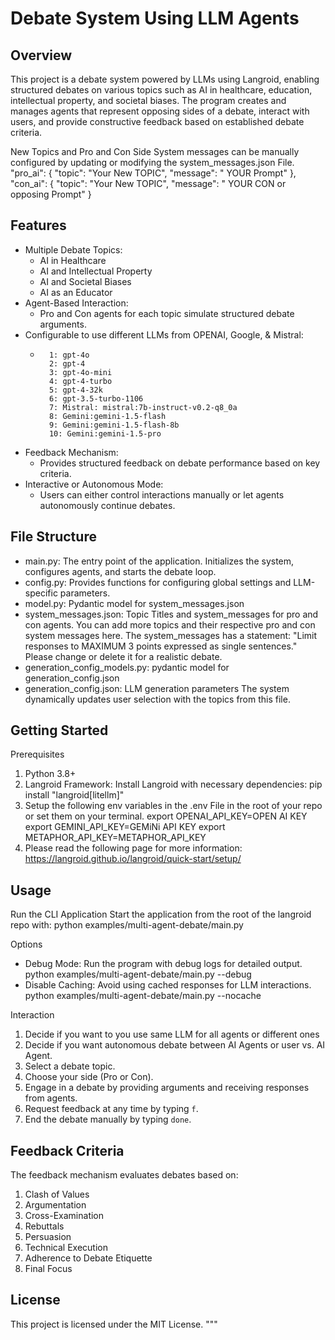 Debate System Using LLM Agents
==============================

Overview
--------
This project is a debate system powered by LLMs using Langroid, enabling structured debates on various topics 
such as AI in healthcare, education, intellectual property, and societal biases. 
The program creates and manages agents that represent opposing sides of a debate, 
interact with users, and provide constructive feedback based on established debate criteria.

New Topics and Pro and Con Side System messages can be manually configured by updating or modifying the 
system_messages.json File. 
"pro_ai": {
        "topic": "Your New TOPIC",
        "message": " YOUR Prompt"
    },
"con_ai": {
        "topic": "Your New TOPIC",
        "message": " YOUR CON or opposing Prompt"
        }

Features
--------
- Multiple Debate Topics:
  - AI in Healthcare
  - AI and Intellectual Property
  - AI and Societal Biases
  - AI as an Educator
- Agent-Based Interaction:
  - Pro and Con agents for each topic simulate structured debate arguments.
- Configurable to use different LLMs from OPENAI, Google, & Mistral: 
  -       1: gpt-4o
          2: gpt-4
          3: gpt-4o-mini
          4: gpt-4-turbo
          5: gpt-4-32k
          6: gpt-3.5-turbo-1106 
          7: Mistral: mistral:7b-instruct-v0.2-q8_0a
          8: Gemini:gemini-1.5-flash
          9: Gemini:gemini-1.5-flash-8b
          10: Gemini:gemini-1.5-pro
- Feedback Mechanism:
  - Provides structured feedback on debate performance based on key criteria.
- Interactive or Autonomous Mode:
  - Users can either control interactions manually or let agents autonomously continue debates.

File Structure
--------------
- main.py: The entry point of the application. Initializes the system, configures agents, and starts the debate loop.
- config.py: Provides functions for configuring global settings and LLM-specific parameters.
- model.py: Pydantic model for system_messages.json
- system_messages.json: Topic Titles and system_messages for pro and con agents. You can add more topics and their
respective pro and con system messages here. The system_messages has a statement: 
"Limit responses to MAXIMUM 3 points expressed as single sentences." Please change or delete it for a realistic debate. 
- generation_config_models.py: pydantic model for generation_config.json
- generation_config.json: LLM generation parameters
The system dynamically updates user selection with the topics from this file. 

Getting Started
---------------
Prerequisites
1. Python 3.8+
2. Langroid Framework: Install Langroid with necessary dependencies:
   pip install "langroid[litellm]"
3. Setup the following env variables in the .env File in the root of your repo
or set them on your terminal.
       export OPENAI_API_KEY=OPEN AI KEY
       export GEMINI_API_KEY=GEMiNi API KEY
       export METAPHOR_API_KEY=METAPHOR_API_KEY
4. Please read the following page for more information:
   https://langroid.github.io/langroid/quick-start/setup/

Usage
-----
Run the CLI Application
Start the application from the root of the langroid repo with:
   python examples/multi-agent-debate/main.py

Options
- Debug Mode: Run the program with debug logs for detailed output.
  python examples/multi-agent-debate/main.py --debug
- Disable Caching: Avoid using cached responses for LLM interactions.
  python examples/multi-agent-debate/main.py --nocache


Interaction
1. Decide if you want to you use same LLM for all agents or different ones
2. Decide if you want autonomous debate between AI Agents or user vs. AI Agent. 
3. Select a debate topic.
4. Choose your side (Pro or Con).
5. Engage in a debate by providing arguments and receiving responses from agents.
6. Request feedback at any time by typing `f`.
7. End the debate manually by typing `done`.

Feedback Criteria
-----------------
The feedback mechanism evaluates debates based on:
1. Clash of Values
2. Argumentation
3. Cross-Examination
4. Rebuttals
5. Persuasion
6. Technical Execution
7. Adherence to Debate Etiquette
8. Final Focus

License
-------
This project is licensed under the MIT License.
"""
